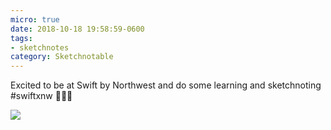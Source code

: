```yaml
---
micro: true
date: 2018-10-18 19:58:59-0600
tags:
- sketchnotes
category: Sketchnotable
---
```


Excited to be at Swift by Northwest and do some learning and sketchnoting #swiftxnw 📱✍🏼

<img src="https://media.bennorris.org/images/sketchnotable/swift-by-northwest-2018/swift-by-northwest-2018-sketchnotes-01.jpg" />